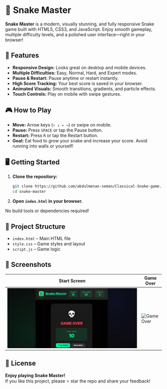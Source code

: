 # 🐍 Snake Master

**Snake Master** is a modern, visually stunning, and fully responsive Snake game built with HTML5, CSS3, and JavaScript. Enjoy smooth gameplay, multiple difficulty levels, and a polished user interface—right in your browser!

## 🚀 Features

- **Responsive Design:** Looks great on desktop and mobile devices.
- **Multiple Difficulties:** Easy, Normal, Hard, and Expert modes.
- **Pause & Restart:** Pause anytime or restart instantly.
- **High Score Tracking:** Your best score is saved in your browser.
- **Animated Visuals:** Smooth transitions, gradients, and particle effects.
- **Touch Controls:** Play on mobile with swipe gestures.

## 🎮 How to Play

- **Move:** Arrow keys (`↑ ↓ ← →`) or swipe on mobile.
- **Pause:** Press `SPACE` or tap the Pause button.
- **Restart:** Press `R` or tap the Restart button.
- **Goal:** Eat food to grow your snake and increase your score. Avoid running into walls or yourself!

## 🖥️ Getting Started

1. **Clone the repository:**
   ```sh
   git clone https://github.com/abdulmenan-seman/Classical-Snake-game.git
   cd snake-master
   ```

2. **Open `index.html` in your browser.**

No build tools or dependencies required!

## 📁 Project Structure

- `index.html` – Main HTML file
- `style.css` – Game styles and layout
- `script.js` – Game logic

## 📸 Screenshots

| Start Screen | Game Over |
|--------------|-----------|
| ![Start Screen](https://github.com/abdulmenan-seman/Classical-Snake-game/blob/main/Screenshot%202025-07-24%20095400.jpg) | ![Game Over](https://user-images.githubusercontent.com/your-username/snake-master-gameover.png) |

## 📝 License



**Enjoy playing Snake Master!**  
If you like this project, please ⭐️ star the repo and share your feedback!
